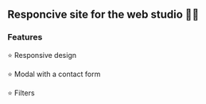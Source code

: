 <h2>Responcive site for the web studio 👩‍💻</h2>
<h3>Features</h3>
<p>⭐️ Responsive design</p>
<p>⭐️ Modal with a contact form</p>
<p>⭐️ Filters</p>
